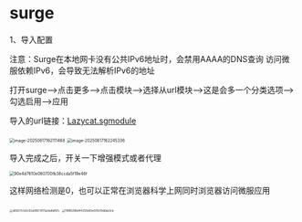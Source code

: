 # surge

1、导入配置

注意：Surge在本地网卡没有公共IPv6地址时，会禁用AAAA的DNS查询 访问微服依赖IPv6，会导致无法解析IPv6的地址

打开surge——>点击更多——>点击模块——>选择从url模块——>这是会多一个分类选项——>勾选启用——>应用

导入的url链接：[Lazycat.sgmodule](https://raw.githubusercontent.com/wlabby-1/PeppaPigConfigurationGuide/refs/heads/main/%E8%87%AA%E5%B7%B1%E7%9A%84%E4%BB%A3%E7%90%86%E8%BD%AF%E4%BB%B6%E5%92%8C%E5%BE%AE%E6%9C%8D%E7%BD%91%E7%BB%9C%E5%86%B2%E7%AA%81%E8%A7%A3%E5%86%B3%E6%96%B9%E6%A1%88/surge/Lazycat.sgmodule)

<img src="https://lzc-playground-1301583638.cos.ap-chengdu.myqcloud.com/guidelines/395/202506171621575.png" alt="image-20250617162111468" style="zoom:50%;" /> 

<img src="https://lzc-playground-1301583638.cos.ap-chengdu.myqcloud.com/guidelines/395/202506171622409.png" alt="image-20250617162245336" style="zoom:50%;" /> 



导入完成之后，开关一下增强模式或者代理

<img src="https://lzc-playground-1301583638.cos.ap-chengdu.myqcloud.com/guidelines/395/202506171648180.jpg" alt="90e4d7610e060700fb38ccda5f19e46f" style="zoom:50%;" /> 

这样网络检测是0，也可以正常在浏览器科学上网同时浏览器访问微服应用

<img src="https://lzc-playground-1301583638.cos.ap-chengdu.myqcloud.com/guidelines/395/202506171649112.jpg" alt="d88217c1d2c62a06673f17a2de8af87c" style="zoom: 33%;" /> 

<img src="https://lzc-playground-1301583638.cos.ap-chengdu.myqcloud.com/guidelines/395/202506171649499.jpg" alt="11888298ef44255b80e009cf9d6ab3cb" style="zoom: 33%;" />  
